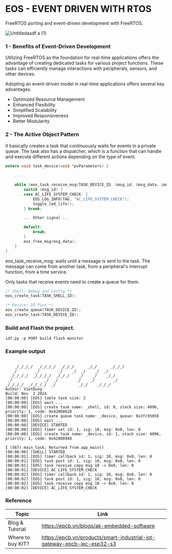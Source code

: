 # EOS - EVENT DRIVEN WITH RTOS
FreeRTOS porting and event-driven development with FreeRTOS.

![Untitledasdf a (1)](https://github.com/user-attachments/assets/dbe70fed-cf35-42cf-80cf-126fe4ce7fff)

### 1 - Benefits of Event-Driven Development
Utilizing FreeRTOS as the foundation for real-time applications offers the advantage of creating dedicated tasks for various project functions. These tasks can efficiently manage interactions with peripherals, sensors, and other devices.

Adopting an event-driven model in real-time applications offers several key advantages.
* Optimized Resource Management
* Enhanced Flexibility
* Simplified Scalability
* Improved Responsiveness
* Better Modularity
### 2 - The Active Object Pattern
It basically creates a task that continuously waits for events in a private queue. The task also has a dispatcher, which is a function that can handle and execute different actions depending on the type of event.

```c
extern void task_device(void *pvParameters) {

    ...
	
	while (eos_task_receive_msg(TASK_DEVICE_ID, &msg_id, &msg_data, &msg_len)) {
		switch (msg_id) {
		case AC_LIFE_SYSTEM_CHECK: {
			EOS_LOG_INFO(TAG, "AC_LIFE_SYSTEM_CHECK");
			toggle_led_life();
		} break;

        ... Other signal ...

		default:
			break;
		}
		eos_free_msg(msg_data);
	}
}
```
eos_task_receive_msg: waits until a message is sent to the task. The message can come from another task, from a peripheral's interrupt function, from a time service.


Only tasks that receive events need to create a queue for them.
```c
/* Shell: Debug and Config */
eos_create_task(TASK_SHELL_ID);

/* Device: IO Pins */
eos_create_queue(TASK_DEVICE_ID);
eos_create_task(TASK_DEVICE_ID);
```

### Build and Flash the project.

```
idf.py -p PORT build flash monitor
```

### Example output

```

    _/_/_/_/  _/_/_/_/  _/_/_/      _/_/      _/_/_/
   _/        _/        _/    _/  _/    _/  _/
  _/_/_/_/  _/_/_/_/  _/_/_/    _/    _/    _/_/
 _/              _/  _/        _/    _/        _/
_/_/_/_/  _/_/_/_/  _/          _/_/    _/_/_/
Author: VietDung
Build: Nov  2 2024
[00:00:00] [EOS] table task size: 2
[00:00:00] [EOS] wait ...
[00:00:00] [EOS] create task name: _shell, id: 0, stack size: 4096, priority: 1, code: 0x42008628
[00:00:00] [EOS] create queue task name: _device, queue: 0x3fc95050
[00:00:00] [EOS] wait ...
[00:00:00] [DEVICE] STARTED
[00:00:00] [EOS] timer set id: 1, sig: 10, msg: 0x0, len: 0
[00:00:00] [EOS] create task name: _device, id: 1, stack size: 4096, priority: 1, code: 0x42008948

I (567) main_task: Returned from app_main()
[00:00:00] [SHELL] STARTED
[00:00:01] [EOS] timer callback id: 1, sig: 10, msg: 0x0, len: 0
[00:00:01] [EOS] task post id: 1, sig: 10, msg: 0x0, len: 0
[00:00:01] [EOS] task receive copy msg 10 -> 0x0, len: 0
[00:00:01] [DEVICE] AC_LIFE_SYSTEM_CHECK
[00:00:02] [EOS] timer callback id: 1, sig: 10, msg: 0x0, len: 0
[00:00:02] [EOS] task post id: 1, sig: 10, msg: 0x0, len: 0
[00:00:02] [EOS] task receive copy msg 10 -> 0x0, len: 0
[00:00:02] [DEVICE] AC_LIFE_SYSTEM_CHECK

```
### Reference
| Topic | Link |
| ------ | ------ |
| Blog & Tutorial | https://epcb.vn/blogs/ak-embedded-software |
| Where to buy KIT? | https://epcb.vn/products/smart-industrial-iot-gateway-epcb-iec-esp32-s3 |
